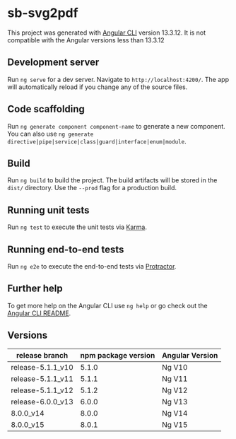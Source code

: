 # sb-svg2pdf

This project was generated with [Angular CLI](https://github.com/angular/angular-cli) version 13.3.12.
It is not compatible with the Angular versions less than 13.3.12


## Development server

Run `ng serve` for a dev server. Navigate to `http://localhost:4200/`. The app will automatically reload if you change any of the source files.

## Code scaffolding

Run `ng generate component component-name` to generate a new component. You can also use `ng generate directive|pipe|service|class|guard|interface|enum|module`.

## Build

Run `ng build` to build the project. The build artifacts will be stored in the `dist/` directory. Use the `--prod` flag for a production build.

## Running unit tests

Run `ng test` to execute the unit tests via [Karma](https://karma-runner.github.io).

## Running end-to-end tests

Run `ng e2e` to execute the end-to-end tests via [Protractor](http://www.protractortest.org/).

## Further help

To get more help on the Angular CLI use `ng help` or go check out the [Angular CLI README](https://github.com/angular/angular-cli/blob/master/README.md).

## Versions

| release branch    | npm package version | Angular Version |
|-------------------|---------------------|-----------------|
| release-5.1.1_v10 |      5.1.0          |     Ng V10      |
| release-5.1.1_v11 |      5.1.1          |     Ng V11      |
| release-5.1.1_v12 |      5.1.2          |     Ng V12      |
| release-6.0.0_v13 |      6.0.0          |     Ng V13      |
| 8.0.0_v14         |      8.0.0          |     Ng V14      |
| 8.0.0_v15         |      8.0.1          |     Ng V15      |
